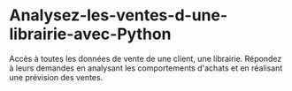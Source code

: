 # Analysez-les-ventes-d-une-librairie-avec-Python
Accès à toutes les données de vente de une client, une librairie. Répondez à leurs demandes en analysant les comportements d'achats et en réalisant une prévision des ventes.

